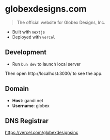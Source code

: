 # globexdesigns.com

> The official website for Globex Designs, Inc.

- Built with `nextjs`
- Deployed with `vercel`

## Development

- Run `bun dev` to launch local server

Then open http://localhost:3000/ to see the app.

## Domain

- **Host**: gandi.net
- **Username**: globex

## DNS Registrar

https://vercel.com/globexdesignsinc